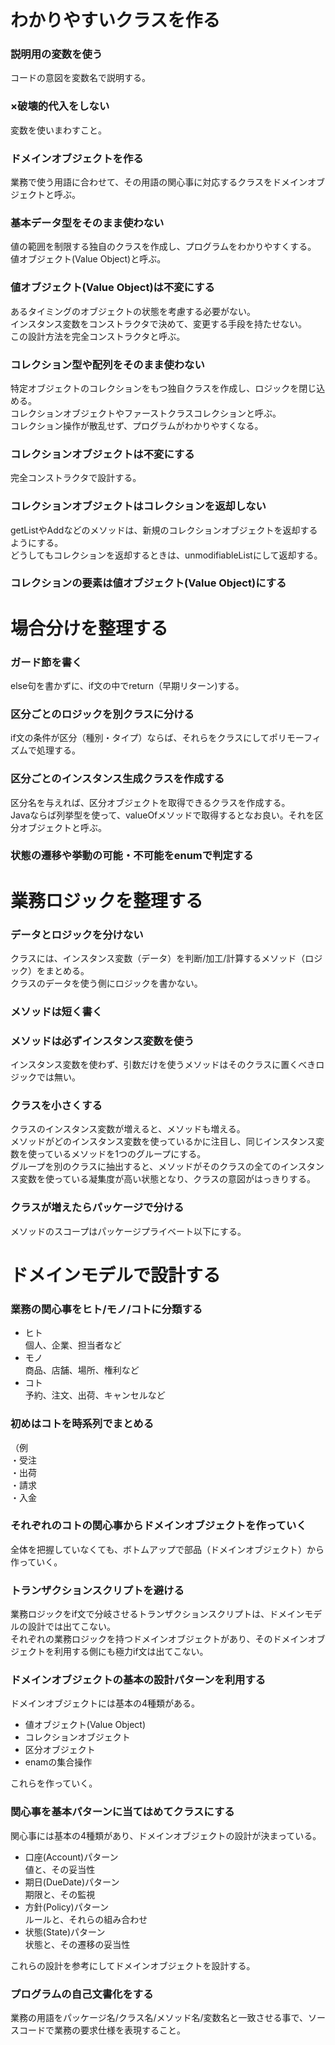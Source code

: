 # わかりやすいクラスを作る

### 説明用の変数を使う
コードの意図を変数名で説明する。

### ×破壊的代入をしない
変数を使いまわすこと。

### ドメインオブジェクトを作る
業務で使う用語に合わせて、その用語の関心事に対応するクラスをドメインオブジェクトと呼ぶ。  

### 基本データ型をそのまま使わない
値の範囲を制限する独自のクラスを作成し、プログラムをわかりやすくする。  
値オブジェクト(Value Object)と呼ぶ。  

### 値オブジェクト(Value Object)は不変にする
あるタイミングのオブジェクトの状態を考慮する必要がない。  
インスタンス変数をコンストラクタで決めて、変更する手段を持たせない。  
この設計方法を完全コンストラクタと呼ぶ。  

### コレクション型や配列をそのまま使わない
特定オブジェクトのコレクションをもつ独自クラスを作成し、ロジックを閉じ込める。  
コレクションオブジェクトやファーストクラスコレクションと呼ぶ。  
コレクション操作が散乱せず、プログラムがわかりやすくなる。  

### コレクションオブジェクトは不変にする
完全コンストラクタで設計する。  

### コレクションオブジェクトはコレクションを返却しない
getListやAddなどのメソッドは、新規のコレクションオブジェクトを返却するようにする。  
どうしてもコレクションを返却するときは、unmodifiableListにして返却する。  

### コレクションの要素は値オブジェクト(Value Object)にする

# 場合分けを整理する

### ガード節を書く
else句を書かずに、if文の中でreturn（早期リターン)する。

### 区分ごとのロジックを別クラスに分ける
if文の条件が区分（種別・タイプ）ならば、それらをクラスにしてポリモーフィズムで処理する。

### 区分ごとのインスタンス生成クラスを作成する
区分名を与えれば、区分オブジェクトを取得できるクラスを作成する。  
Javaならば列挙型を使って、valueOfメソッドで取得するとなお良い。それを区分オブジェクトと呼ぶ。  

### 状態の遷移や挙動の可能・不可能をenumで判定する

# 業務ロジックを整理する

### データとロジックを分けない
クラスには、インスタンス変数（データ）を判断/加工/計算するメソッド（ロジック）をまとめる。  
クラスのデータを使う側にロジックを書かない。  

### メソッドは短く書く

### メソッドは必ずインスタンス変数を使う
インスタンス変数を使わず、引数だけを使うメソッドはそのクラスに置くべきロジックでは無い。

### クラスを小さくする
クラスのインスタンス変数が増えると、メソッドも増える。   
メソッドがどのインスタンス変数を使っているかに注目し、同じインスタンス変数を使っているメソッドを1つのグループにする。  
グループを別のクラスに抽出すると、メソッドがそのクラスの全てのインスタンス変数を使っている凝集度が高い状態となり、クラスの意図がはっきりする。  

### クラスが増えたらパッケージで分ける
メソッドのスコープはパッケージプライベート以下にする。

# ドメインモデルで設計する

### 業務の関心事をヒト/モノ/コトに分類する
- ヒト  
個人、企業、担当者など
- モノ  
商品、店舗、場所、権利など
- コト  
予約、注文、出荷、キャンセルなど

### 初めはコトを時系列でまとめる
（例  
・受注  
・出荷  
・請求  
・入金  

### それぞれのコトの関心事からドメインオブジェクトを作っていく
全体を把握していなくても、ボトムアップで部品（ドメインオブジェクト）から作っていく。

### トランザクションスクリプトを避ける
業務ロジックをif文で分岐させるトランザクションスクリプトは、ドメインモデルの設計では出てこない。  
それぞれの業務ロジックを持つドメインオブジェクトがあり、そのドメインオブジェクトを利用する側にも極力if文は出てこない。

### ドメインオブジェクトの基本の設計パターンを利用する
ドメインオブジェクトには基本の4種類がある。  
- 値オブジェクト(Value Object)  
- コレクションオブジェクト  
- 区分オブジェクト  
- enamの集合操作  

これらを作っていく。

### 関心事を基本パターンに当てはめてクラスにする
関心事には基本の4種類があり、ドメインオブジェクトの設計が決まっている。
- 口座(Account)パターン  
値と、その妥当性  
- 期日(DueDate)パターン  
期限と、その監視  
- 方針(Policy)パターン  
ルールと、それらの組み合わせ  
- 状態(State)パターン  
状態と、その遷移の妥当性

これらの設計を参考にしてドメインオブジェクトを設計する。

### プログラムの自己文書化をする
業務の用語をパッケージ名/クラス名/メソッド名/変数名と一致させる事で、ソースコードで業務の要求仕様を表現すること。  




